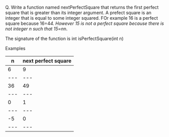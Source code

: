 Q. Write a function named nextPerfectSquare that returns the first perfect square that is greater than its integer argument. A prefect square is an integer that is equal to some integer squared. FOr example 16 is a perfect square because 16=4*4. However 15 is not a perfect square because there is not integer n such that 15=n*n. 

The signature of the function is
		int isPerfectSquare(int n)

Examples


n | next perfect square 
---|---
6	|	9													
---|---
36 |	49								
---|---
0	|	1								
---|---
-5|0								
---|---